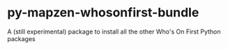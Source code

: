 # py-mapzen-whosonfirst-bundle

A (still experimental) package to install all the other Who\'s On First Python packages

